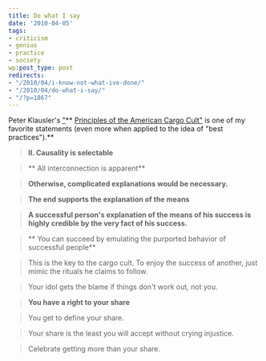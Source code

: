 ```yaml
---
title: Do what I say
date: '2010-04-05'
tags:
- criticism
- genius
- practice
- society
wp:post_type: post
redirects:
- "/2010/04/i-know-not-what-ive-done/"
- "/2010/04/do-what-i-say/"
- "/?p=1867"
---
```


Peter Klausler's ["](http://klausler.com/cargo.html)** [Principles of the American Cargo Cult"](http://klausler.com/cargo.html) is one of my favorite statements (even more when applied to the idea of "best practices").**

> **II. Causality is selectable**

>

> ** All interconnection is apparent**

>

> **Otherwise, complicated explanations would be necessary.**

>

> **The end supports the explanation of the means**

>

> **A successful person's explanation of the means of his success is highly credible by the very fact of his success.**

>

> ** You can succeed by emulating the purported behavior of successful people**

>

> This is the key to the cargo cult. To enjoy the success of another, just mimic the rituals he claims to follow.

>

> Your idol gets the blame if things don't work out, not you.

>

> **You have a right to your share**

>

> You get to define your share.

>

> Your share is the least you will accept without crying injustice.

>

> Celebrate getting more than your share.

>
